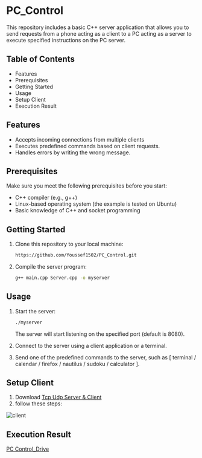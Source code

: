 # PC_Control
This repository includes a basic C++ server application that allows you to send requests from a phone acting as a client to a PC acting as a server to execute specified instructions on the PC server.

## Table of Contents
- Features
- Prerequisites
- Getting Started
- Usage
- Setup Client
- Execution Result

## Features
- Accepts incoming connections from multiple clients
- Executes predefined commands based on client requests.
- Handles errors by writing the wrong message.


## Prerequisites

Make sure you meet the following prerequisites before you start:

- C++ compiler (e.g., g++)
- Linux-based operating system (the example is tested on Ubuntu)
- Basic knowledge of C++ and socket programming


## Getting Started

1. Clone this repository to your local machine:

   ```bash
   https://github.com/Youssef1502/PC_Control.git
   ```

2. Compile the server program:

      ```bash
      g++ main.cpp Server.cpp -o myserver
      ```


## Usage
1. Start the server:

   ```bash
   ./myserver
   ```

   The server will start listening on the specified port (default is 8080).

2. Connect to the server using a client application or a terminal.

3. Send one of the predefined commands to the server, such as [ terminal / calendar / firefox / nautilus / sudoku / calculator ].
   

## Setup Client

1. Download [Tcp Udp Server & Client](https://play.google.com/store/apps/details?id=tcpudpserverclient.steffenrvs.tcpudpserverclient&pcampaignid=web_share)
2. follow these steps:

![client](https://github.com/Youssef1502/PC_Control/assets/83795307/7d6a2cc9-a47b-48a5-9f1c-fee56d5532f1)



## Execution Result

[PC Control_Drive](https://drive.google.com/file/d/1yiLjsTqHiOy00_jVtLhZOtp8r6amcXej/view)

